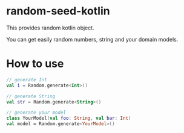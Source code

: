 # random-seed-kotlin

This provides random kotlin object.

You can get easily random numbers, string and your domain models. 

# How to use

```kotlin
// generate Int
val i = Random.generate<Int>()

// generate String
val str = Random.generate<String>()

// generate your model
class YourModel(val foo: String, val bar: Int)
val model = Random.generate<YourModel>()

```